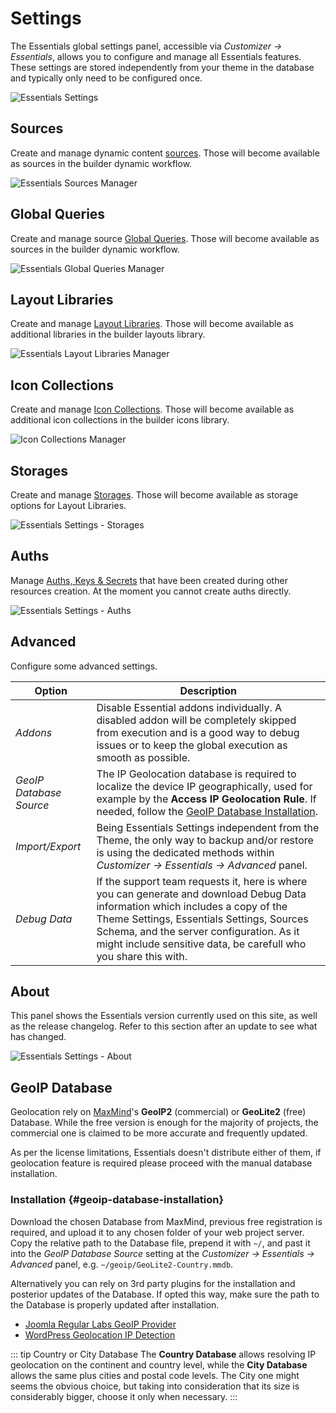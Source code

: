 # Settings

The Essentials global settings panel, accessible via _Customizer → Essentials_, allows you to configure and manage all Essentials features. These settings are stored independently from your theme in the database and typically only need to be configured once.

![Essentials Settings](./assets/settings.gif)

## Sources

Create and manage dynamic content [sources](./addons/dynamic/). Those will become available as sources in the builder dynamic workflow.

![Essentials Sources Manager](./assets/sources-manager.gif)

## Global Queries

Create and manage source [Global Queries](./addons/dynamic/#global-queries). Those will become available as sources in the builder dynamic workflow.

![Essentials Global Queries Manager](./assets/global-queries-manager.gif)

## Layout Libraries

Create and manage [Layout Libraries](./addons/layouts/). Those will become available as additional libraries in the builder layouts library.

![Essentials Layout Libraries Manager](./assets/layout-libraries-manager.gif)

## Icon Collections

Create and manage [Icon Collections](./addons/icons/collection). Those will become available as additional icon collections in the builder icons library.

![Icon Collections Manager](./assets/icon-collections-manager.gif)

## Storages

Create and manage [Storages](./storage). Those will become available as storage options for Layout Libraries.

![Essentials Settings - Storages](./assets/settings-storages.png)

## Auths

Manage [Auths, Keys & Secrets](./auths/) that have been created during other resources creation. At the moment you cannot create auths directly.

![Essentials Settings - Auths](./assets/settings-auths.png)

## Advanced

Configure some advanced settings.

| Option | Description |
| --- | --- |
| *Addons* | Disable Essential addons individually. A disabled addon will be completely skipped from execution and is a good way to debug issues or to keep the global execution as smooth as possible. |
| *GeoIP Database Source* | The IP Geolocation database is required to localize the device IP geographically, used for example by the **Access IP Geolocation Rule**. If needed, follow the [GeoIP Database Installation](#geoip-database-installation). |
| *Import/Export* | Being Essentials Settings independent from the Theme, the only way to backup and/or restore is using the dedicated methods within _Customizer -> Essentials -> Advanced_ panel. |
| *Debug Data* | If the support team requests it, here is where you can generate and download Debug Data information which includes a copy of the Theme Settings, Essentials Settings, Sources Schema, and the server configuration. As it might include sensitive data, be carefull who you share this with. |

## About

This panel shows the Essentials version currently used on this site, as well as the release changelog. Refer to this section after an update to see what has changed.

![Essentials Settings - About](./assets/settings-about.png)

## GeoIP Database

Geolocation rely on [MaxMind](https://www.maxmind.com/en/geoip2-services-and-databases)'s **GeoIP2** (commercial) or **GeoLite2** (free) Database. While the free version is enough for the majority of projects, the commercial one is claimed to be more accurate and frequently updated.

As per the license limitations, Essentials doesn't distribute either of them, if geolocation feature is required please proceed with the manual database installation.

### Installation {#geoip-database-installation}

Download the chosen Database from MaxMind, previous free registration is required, and upload it to any chosen folder of your web project server. Copy the relative path to the Database file, prepend it with `~/`, and past it into the _GeoIP Database Source_ setting at the _Customizer -> Essentials -> Advanced_ panel, e.g. `~/geoip/GeoLite2-Country.mmdb`.

Alternatively you can rely on 3rd party plugins for the installation and posterior updates of the Database. If opted this way, make sure the path to the Database is properly updated after installation.

- [Joomla Regular Labs GeoIP Provider](https://regularlabs.com/geoip)
- [WordPress Geolocation IP Detection](https://wordpress.org/plugins/geoip-detect)

::: tip Country or City Database
The **Country Database** allows resolving IP geolocation on the continent and country level, while the **City Database** allows the same plus cities and postal code levels. The City one might seems the obvious choice, but taking into consideration that its size is considerably bigger, choose it only when necessary.
:::
